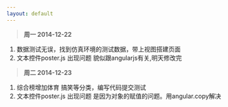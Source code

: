 ```yaml
---
layout: default
---
```


>**周一 2014-12-22**

1. 数据测试无误，找到仿真环境的测试数据，带上视图搭建页面
2. 文本控件poster.js 出现问题 貌似跟angularjs有关,明天修改完


>**周二 2014-12-23**

1. 综合榜增加体育 搞笑等分类，编写代码提交测试
2. 文本控件poster.js 出现问题 是因为对象的赋值的问题。用angular.copy解决


